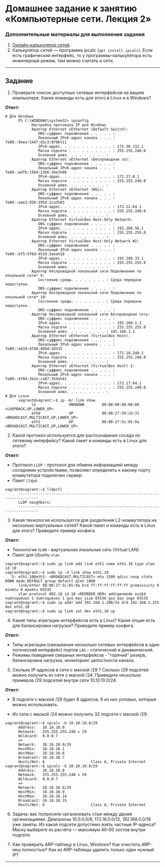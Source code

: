 # Домашнее задание к занятию «Компьютерные сети. Лекция 2»

### Дополнительные материалы для выполнения задания

1. [Онлайн-калькулятор сетей](https://calculator.net/ip-subnet-calculator.html).
2. Калькулятор сетей — программа ipcalc (`apt install ipcalc`). Если есть графический интерфейс, то у программы-калькулятора есть инженерный режим, там можно считать и сети.

------

## Задание

1. Проверьте список доступных сетевых интерфейсов на вашем компьютере. Какие команды есть для этого в Linux и в Windows?

***Ответ:***

```
# Для Windows
      PS C:\WINDOWS\system32> ipconfig
            Настройка протокола IP для Windows
            Адаптер Ethernet vEthernet (Default Switch):
               DNS-суффикс подключения . . . . . :
               Локальный IPv6-адрес канала . . . : fe80::9eea:5447:d1c3:8f8b%11
               IPv4-адрес. . . . . . . . . . . . : 172.30.112.1
               Маска подсети . . . . . . . . . . : 255.255.240.0
               Основной шлюз. . . . . . . . . :
            Адаптер Ethernet vEthernet (Беспроводная се):
               DNS-суффикс подключения . . . . . :
               Локальный IPv6-адрес канала . . . : fe80::edfb:1564:22b6:36e3%66
               IPv4-адрес. . . . . . . . . . . . : 172.27.0.1
               Маска подсети . . . . . . . . . . : 255.255.240.0
               Основной шлюз. . . . . . . . . :
            Адаптер Ethernet vEthernet (WSL):
               DNS-суффикс подключения . . . . . :
               Локальный IPv6-адрес канала . . . : fe80::aae2:950:195d:2ca3%83
               IPv4-адрес. . . . . . . . . . . . : 172.22.64.1
               Маска подсети . . . . . . . . . . : 255.255.240.0
               Основной шлюз. . . . . . . . . :
            Адаптер Ethernet VirtualBox Host-Only Network:
               DNS-суффикс подключения . . . . . :
               IPv4-адрес. . . . . . . . . . . . : 192.168.56.1
               Маска подсети . . . . . . . . . . : 255.255.255.0
               Основной шлюз. . . . . . . . . :
            Адаптер Ethernet VirtualBox Host-Only Network #2:
               DNS-суффикс подключения . . . . . :
               Локальный IPv6-адрес канала . . . : fe80::b75:5f6d:453d:2eea%18
               IPv4-адрес. . . . . . . . . . . . : 192.168.33.1
               Маска подсети . . . . . . . . . . : 255.255.255.0
               Основной шлюз. . . . . . . . . :
            Адаптер беспроводной локальной сети Подключение по локальной сети* 9:
               Состояние среды. . . . . . . . : Среда передачи недоступна.
               DNS-суффикс подключения . . . . . :
            Адаптер беспроводной локальной сети Подключение по локальной сети* 10:
               Состояние среды. . . . . . . . : Среда передачи недоступна.
               DNS-суффикс подключения . . . . . :
            Адаптер беспроводной локальной сети Беспроводная сеть:
               DNS-суффикс подключения . . . . . :
               IPv4-адрес. . . . . . . . . . . . : 192.168.1.3
               Маска подсети . . . . . . . . . . : 255.255.255.0
               Основной шлюз. . . . . . . . . : 192.168.1.1
            Адаптер Ethernet vEthernet (VirtualBox Host):
               DNS-суффикс подключения . . . . . :
               Локальный IPv6-адрес канала . . . : fe80::e619:4748:409d:2b%35
               IPv4-адрес. . . . . . . . . . . . : 172.18.240.1
               Маска подсети . . . . . . . . . . : 255.255.240.0
               Основной шлюз. . . . . . . . . :
            Адаптер Ethernet vEthernet (VirtualBox Host) 2:
               DNS-суффикс подключения . . . . . :
               Локальный IPv6-адрес канала . . . : fe80::4704:2b1e:ca87:35da%41
               IPv4-адрес. . . . . . . . . . . . : 172.17.64.1
               Маска подсети . . . . . . . . . . : 255.255.240.0
               Основной шлюз. . . . . . . . . :
# Для Linux
      vagrant@vagrant:~$ ip -br link show
            lo               UNKNOWN        00:00:00:00:00:00 <LOOPBACK,UP,LOWER_UP>
            eth0             UP             08:00:27:59:cb:31 <BROADCAST,MULTICAST,UP,LOWER_UP>
            eth1             UP             08:00:27:5c:65:9a <BROADCAST,MULTICAST,UP,LOWER_UP>
```

2. Какой протокол используется для распознавания соседа по сетевому интерфейсу? Какой пакет и команды есть в Linux для этого?

***Ответ:***

* Протокол `LLDP` - протокол для обмена информацией между соседними устройствами, позволяет определить к какому порту коммутатора подключен сервер.
* Пакет `lldpd`

``` 
vagrant@vagrant:~$ lldpctl
      -------------------------------------------------------------------------------
      LLDP neighbors:
      -------------------------------------------------------------------------------
```

3. Какая технология используется для разделения L2-коммутатора на несколько виртуальных сетей? Какой пакет и команды есть в Linux для этого? Приведите пример конфига.

***Ответ:***

* Технология `VLAN` - виртуальная локальная сеть (Virtual LAN)
* Пакет для Ubuntu `vlan`

```
vagrant@vagrant:~$ sudo ip link add link eth1 name eth1.10 type vlan id 10
vagrant@vagrant:~$ sudo ip -d link show eth1.10
   5: eth1.10@eth1: <BROADCAST,MULTICAST> mtu 1500 qdisc noop state DOWN mode DEFAULT group default qlen 1000
      link/ether 08:00:27:5c:65:9a brd ff:ff:ff:ff:ff:ff promiscuity 0 minmtu 0 maxmtu 65535
      vlan protocol 802.1Q id 10 <REORDER_HDR> addrgenmode eui64 numtxqueues 1 numrxqueues 1 gso_max_size 65536 gso_max_segs 65535
vagrant@vagrant:~$ sudo ip addr add 192.168.1.200/24 brd 192.168.1.255 dev eth1.10
vagrant@vagrant:~$ sudo ip link set dev eth1.10 up
```

4. Какие типы агрегации интерфейсов есть в Linux? Какие опции есть для балансировки нагрузки? Приведите пример конфига.

***Ответ:***

* Типы агрегации (связывание несколько сетевых интерфейсов в один логический интерфейс) портов `LAG` - статический и динамический.
* Режимы поведения связаных интерфейсов - "горячий" резерв, балансировка нагрузки, мониторинг целостности канала.


5. Сколько IP-адресов в сети с маской /29 ? Сколько /29 подсетей можно получить из сети с маской /24. Приведите несколько примеров /29 подсетей внутри сети 10.10.10.0/24.

***Ответ:***

* В подсети с маской /29 будет 8 адресов, 6 из них узловых, которые можно использовать.

* Из сети с маской /24 можно получить 32 подсети с маской /29. 

```
vagrant@vagrant:~$ ipcalc -b 10.10.10.0/29
      Address:   10.10.10.0
      Netmask:   255.255.255.248 = 29
      Wildcard:  0.0.0.7
      =>
      Network:   10.10.10.0/29
      HostMin:   10.10.10.1
      HostMax:   10.10.10.6
      Broadcast: 10.10.10.7
      Hosts/Net: 6                     Class A, Private Internet
vagrant@vagrant:~$ ipcalc -b 10.10.10.8/29
      Address:   10.10.10.8
      Netmask:   255.255.255.248 = 29
      Wildcard:  0.0.0.7
      =>
      Network:   10.10.10.8/29
      HostMin:   10.10.10.9
      HostMax:   10.10.10.14
      Broadcast: 10.10.10.15
      Hosts/Net: 6                     Class A, Private Internet
```

6. Задача: вас попросили организовать стык между двумя организациями. Диапазоны 10.0.0.0/8, 172.16.0.0/12, 192.168.0.0/16 уже заняты. Из какой подсети допустимо взять частные IP-адреса? Маску выберите из расчёта — максимум 40–50 хостов внутри подсети.

7. Как проверить ARP-таблицу в Linux, Windows? Как очистить ARP-кеш полностью? Как из ARP-таблицы удалить только один нужный IP?



---
